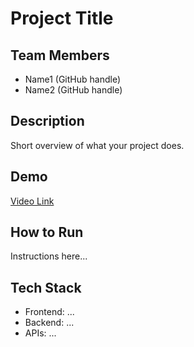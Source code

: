 # Project Title

## Team Members
- Name1 (GitHub handle)
- Name2 (GitHub handle)

## Description
Short overview of what your project does.

## Demo
[Video Link](https://...)

## How to Run
Instructions here...

## Tech Stack
- Frontend: ...
- Backend: ...
- APIs: ...
